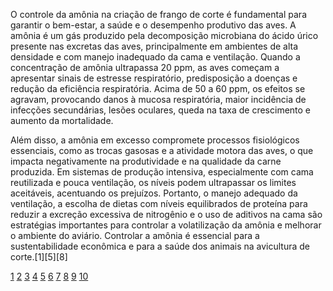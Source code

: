 O controle da amônia na criação de frango de corte é fundamental para garantir o bem-estar, a saúde e o desempenho produtivo das aves. A amônia é um gás produzido pela decomposição microbiana do ácido úrico presente nas excretas das aves, principalmente em ambientes de alta densidade e com manejo inadequado da cama e ventilação. Quando a concentração de amônia ultrapassa 20 ppm, as aves começam a apresentar sinais de estresse respiratório, predisposição a doenças e redução da eficiência respiratória. Acima de 50 a 60 ppm, os efeitos se agravam, provocando danos à mucosa respiratória, maior incidência de infecções secundárias, lesões oculares, queda na taxa de crescimento e aumento da mortalidade.

Além disso, a amônia em excesso compromete processos fisiológicos essenciais, como as trocas gasosas e a atividade motora das aves, o que impacta negativamente na produtividade e na qualidade da carne produzida. Em sistemas de produção intensiva, especialmente com cama reutilizada e pouca ventilação, os níveis podem ultrapassar os limites aceitáveis, acentuando os prejuízos. Portanto, o manejo adequado da ventilação, a escolha de dietas com níveis equilibrados de proteína para reduzir a excreção excessiva de nitrogênio e o uso de aditivos na cama são estratégias importantes para controlar a volatilização da amônia e melhorar o ambiente do aviário. Controlar a amônia é essencial para a sustentabilidade econômica e para a saúde dos animais na avicultura de corte.[1][5][8]

[1](https://www.alice.cnptia.embrapa.br/alice/bitstream/doc/968670/1/final7197.pdf)
[2](https://locus.ufv.br/items/d1acd8e9-cba7-43c0-8080-dd0fc3d086be)
[3](https://www.scielo.br/j/eagri/a/Skdrysr6zr6CYQhNHpM6ZNv/)
[4](https://agroceresmultimix.com.br/blog/impacto-da-ambiencia-sobre-problemas-respiratorios-ligados-ao-gas-amonia/)
[5](https://bdm.unb.br/bitstream/10483/36374/1/2021_JulianaMartinsFonseca_tcc.pdf)
[6](https://www.infoteca.cnptia.embrapa.br/infoteca/bitstream/doc/1135297/1/final9532.pdf)
[7](http://www.periodicos.ulbra.br/index.php/veterinaria/article/viewFile/1820/1491)
[8](https://agroflix.com.br/gas-amonia-o-inimigo-silencioso-que-afeta-o-desempenho-das-aves/)
[9](https://repositorio.ufgd.edu.br/jspui/bitstream/prefix/762/1/NilsaDuartedaSilvaLima.pdf)
[10](https://translate.google.com/translate?u=https%3A%2F%2Fwww.sciencedirect.com%2Fscience%2Farticle%2Fabs%2Fpii%2FS0301479722024926&hl=pt&sl=en&tl=pt&client=srp)
